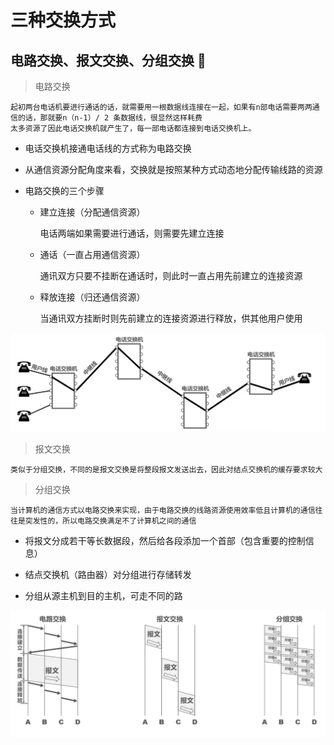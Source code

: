 # 三种交换方式
## 电路交换、报文交换、分组交换 :high_brightness: 
  > 电路交换

    起初两台电话机要进行通话的话，就需要用一根数据线连接在一起，如果有n部电话需要两两通信的话，那就要n（n-1）/ 2 条数据线，很显然这样耗费
    太多资源了因此电话交换机就产生了，每一部电话都连接到电话交换机上。
  * 电话交换机接通电话线的方式称为电路交换

  * 从通信资源分配角度来看，交换就是按照某种方式动态地分配传输线路的资源

  * 电路交换的三个步骤
    * 建立连接（分配通信资源）

      电话两端如果需要进行通话，则需要先建立连接
      
    * 通话（一直占用通信资源）

      通讯双方只要不挂断在通话时，则此时一直占用先前建立的连接资源
      
    * 释放连接（归还通信资源）

      当通讯双方挂断时则先前建立的连接资源进行释放，供其他用户使用
      
![image](https://github.com/LFannn/ComputerNetworking_notes/blob/main/Notes_photos/one/1.3_01.png)

  > 报文交换

    类似于分组交换，不同的是报文交换是将整段报文发送出去，因此对结点交换机的缓存要求较大

  > 分组交换
    
    当计算机的通信方式以电路交换来实现，由于电路交换的线路资源使用效率低且计算机的通信往往是突发性的，所以电路交换满足不了计算机之间的通信

  * 将报文分成若干等长数据段，然后给各段添加一个首部（包含重要的控制信息）

  * 结点交换机（路由器）对分组进行存储转发

  * 分组从源主机到目的主机，可走不同的路

![image](https://github.com/LFannn/ComputerNetworking_notes/blob/main/Notes_photos/one/1.3_02.png)
